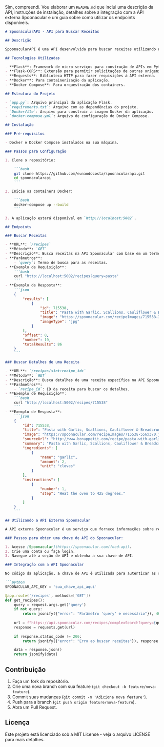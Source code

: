 Sim, compreendi. Vou elaborar um `README.md` que inclui uma descrição da API, instruções de instalação, detalhes sobre a integração com a API externa Spoonacular e um guia sobre como utilizar os endpoints disponíveis.

```markdown
# SpoonacularAPI - API para Buscar Receitas

## Descrição

SpoonacularAPI é uma API desenvolvida para buscar receitas utilizando a API externa Spoonacular. A API permite buscar receitas e obter detalhes de receitas específicas, facilitando o acesso a uma vasta coleção de receitas diretamente do Spoonacular.

## Tecnologias Utilizadas

- **Flask**: Framework de micro serviços para construção de APIs em Python.
- **Flask-CORS**: Extensão para permitir solicitações de outras origens.
- **Requests**: Biblioteca HTTP para fazer requisições à API externa.
- **Docker**: Para containerização da aplicação.
- **Docker Compose**: Para orquestração dos containers.

## Estrutura do Projeto

- `app.py`: Arquivo principal da aplicação Flask.
- `requirements.txt`: Arquivo com as dependências do projeto.
- `Dockerfile`: Arquivo para construir a imagem Docker da aplicação.
- `docker-compose.yml`: Arquivo de configuração do Docker Compose.

## Instalação

### Pré-requisitos

- Docker e Docker Compose instalados na sua máquina.

### Passos para Configuração

1. Clone o repositório:

    ```bash
    git clone https://github.com/eunandocosta/spoonacularapi.git
    cd spoonacularapi
    ```

2. Inicie os containers Docker:

    ```bash
    docker-compose up --build
    ```

3. A aplicação estará disponível em `http://localhost:5002`.

## Endpoints

### Buscar Receitas

- **URL**: `/recipes`
- **Método**: `GET`
- **Descrição**: Busca receitas na API Spoonacular com base em um termo de consulta.
- **Parâmetros**:
    - `query`: Termo de busca para as receitas.
- **Exemplo de Requisição**:
    ```bash
    curl "http://localhost:5002/recipes?query=pasta"
    ```
- **Exemplo de Resposta**:
    ```json
    {
        "results": [
            {
                "id": 715538,
                "title": "Pasta with Garlic, Scallions, Cauliflower & Breadcrumbs",
                "image": "https://spoonacular.com/recipeImages/715538-312x231.jpg",
                "imageType": "jpg"
            }
        ],
        "offset": 0,
        "number": 10,
        "totalResults": 86
    }
    ```

### Buscar Detalhes de uma Receita

- **URL**: `/recipes/<int:recipe_id>`
- **Método**: `GET`
- **Descrição**: Busca detalhes de uma receita específica na API Spoonacular.
- **Parâmetros**:
    - `recipe_id`: ID da receita para buscar os detalhes.
- **Exemplo de Requisição**:
    ```bash
    curl "http://localhost:5002/recipes/715538"
    ```
- **Exemplo de Resposta**:
    ```json
    {
        "id": 715538,
        "title": "Pasta with Garlic, Scallions, Cauliflower & Breadcrumbs",
        "image": "https://spoonacular.com/recipeImages/715538-556x370.jpg",
        "sourceUrl": "http://www.bonappetit.com/recipe/pasta-with-garlic-scallions-cauliflower-breadcrumbs",
        "summary": "Pasta with Garlic, Scallions, Cauliflower & Breadcrumbs might be just the main course you are searching for.",
        "ingredients": [
            {
                "name": "garlic",
                "amount": 2,
                "unit": "cloves"
            }
        ],
        "instructions": [
            {
                "number": 1,
                "step": "Heat the oven to 425 degrees."
            }
        ]
    }
    ```

## Utilizando a API Externa Spoonacular

A API externa Spoonacular é um serviço que fornece informações sobre receitas, ingredientes, nutrição, e muito mais. Para usar a API, você precisa obter uma chave de API do Spoonacular.

### Passos para obter uma chave de API do Spoonacular:

1. Acesse [Spoonacular](https://spoonacular.com/food-api).
2. Crie uma conta ou faça login.
3. Navegue até a seção de API e obtenha a sua chave de API.

### Integração com a API Spoonacular

No código da aplicação, a chave de API é utilizada para autenticar as requisições feitas ao Spoonacular:

```python
SPOONACULAR_API_KEY = 'sua_chave_api_aqui'

@app.route('/recipes', methods=['GET'])
def get_recipes():
    query = request.args.get('query')
    if not query:
        return jsonify({"error": "Parâmetro 'query' é necessário"}), 400
    
    url = f"https://api.spoonacular.com/recipes/complexSearch?query={query}&apiKey={SPOONACULAR_API_KEY}"
    response = requests.get(url)
    
    if response.status_code != 200:
        return jsonify({"error": "Erro ao buscar receitas"}), response.status_code

    data = response.json()
    return jsonify(data)
```

## Contribuição

1. Faça um fork do repositório.
2. Crie uma nova branch com sua feature (`git checkout -b feature/nova-feature`).
3. Commit suas mudanças (`git commit -m 'Adiciona nova feature'`).
4. Push para a branch (`git push origin feature/nova-feature`).
5. Abra um Pull Request.

## Licença

Este projeto está licenciado sob a MIT License - veja o arquivo LICENSE para mais detalhes.
